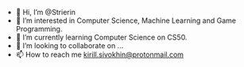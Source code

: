 - 👋 Hi, I’m @Strierin
- 👀 I’m interested in Computer Science, Machine Learning and Game Programming.
- 🌱 I’m currently learning Computer Science on CS50.
- 💞️ I’m looking to collaborate on ...
- 📫 How to reach me kirill.sivokhin@protonmail.com

<!---
Strierin/Strierin is a ✨ special ✨ repository because its `README.md` (this file) appears on your GitHub profile.
You can click the Preview link to take a look at your changes.
--->
